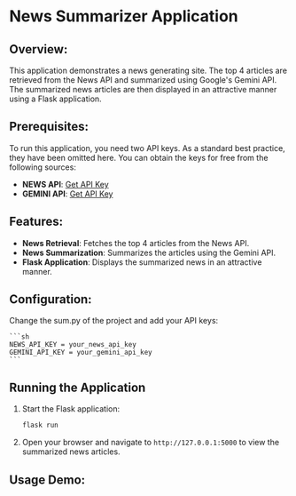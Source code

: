 # News Summarizer Application

## Overview:
This application demonstrates a news generating site. The top 4 articles are retrieved from the News API and summarized using Google's Gemini API. The summarized news articles are then displayed in an attractive manner using a Flask application.

## Prerequisites:
To run this application, you need two API keys. As a standard best practice, they have been omitted here. You can obtain the keys for free from the following sources:

- **NEWS API**: [Get API Key](https://newsapi.org/)
- **GEMINI API**: [Get API Key](https://aistudio.google.com/app/apikey)

## Features:
- **News Retrieval**: Fetches the top 4 articles from the News API.
- **News Summarization**: Summarizes the articles using the Gemini API.
- **Flask Application**: Displays the summarized news in an attractive manner.



## Configuration:
Change the sum.py of the project and add your API keys:

    ```sh
    NEWS_API_KEY = your_news_api_key
    GEMINI_API_KEY = your_gemini_api_key
    ```

## Running the Application
1. Start the Flask application:
    ```sh
    flask run
    ```

2. Open your browser and navigate to `http://127.0.0.1:5000` to view the summarized news articles.

## Usage Demo:
